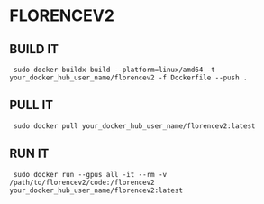 # FLORENCEV2
## BUILD IT
 <code> sudo docker buildx build --platform=linux/amd64 -t your\_docker\_hub\_user\_name/florencev2 -f Dockerfile --push . </code> 
## PULL IT
 <code> sudo docker pull your\_docker\_hub\_user\_name/florencev2:latest </code>
## RUN IT
 <code> sudo docker run --gpus all -it --rm -v /path/to/florencev2/code:/florencev2 your\_docker\_hub\_user\_name/florencev2:latest </code>
